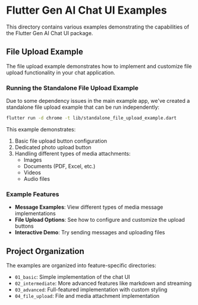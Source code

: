 # Flutter Gen AI Chat UI Examples

This directory contains various examples demonstrating the capabilities of the Flutter Gen AI Chat UI package.

## File Upload Example

The file upload example demonstrates how to implement and customize file upload functionality in your chat application.

### Running the Standalone File Upload Example

Due to some dependency issues in the main example app, we've created a standalone file upload example that can be run independently:

```bash
flutter run -d chrome -t lib/standalone_file_upload_example.dart
```

This example demonstrates:

1. Basic file upload button configuration
2. Dedicated photo upload button
3. Handling different types of media attachments:
   - Images
   - Documents (PDF, Excel, etc.)
   - Videos
   - Audio files

### Example Features

- **Message Examples**: View different types of media message implementations
- **File Upload Options**: See how to configure and customize the upload buttons
- **Interactive Demo**: Try sending messages and uploading files

## Project Organization

The examples are organized into feature-specific directories:

- `01_basic`: Simple implementation of the chat UI
- `02_intermediate`: More advanced features like markdown and streaming
- `03_advanced`: Full-featured implementation with custom styling
- `04_file_upload`: File and media attachment implementation 